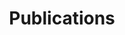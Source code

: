 ---
title: Publications
layout: publications
description: 
background: /assets/theme/images/header-img.jpg
permalink: /publications/
---